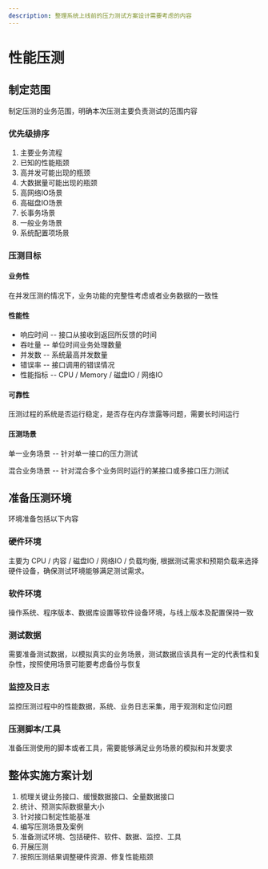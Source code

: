```yaml
---
description: 整理系统上线前的压力测试方案设计需要考虑的内容
---
```


# 性能压测

## 制定范围

制定压测的业务范围，明确本次压测主要负责测试的范围内容

### 优先级排序

1. 主要业务流程
2. 已知的性能瓶颈
3. 高并发可能出现的瓶颈
4. 大数据量可能出现的瓶颈
5. 高网络IO场景
6. 高磁盘IO场景
7. 长事务场景
8. 一般业务场景
9. 系统配置项场景

### 压测目标

#### 业务性

在并发压测的情况下，业务功能的完整性考虑或者业务数据的一致性

#### 性能性

* 响应时间 -- 接口从接收到返回所反馈的时间
* 吞吐量 -- 单位时间业务处理数量
* 并发数 -- 系统最高并发数量
* 错误率 -- 接口调用的错误情况
* 性能指标 -- CPU / Memory / 磁盘IO / 网络IO

#### 可靠性

压测过程的系统是否运行稳定，是否存在内存泄露等问题，需要长时间运行

#### 压测场景

单一业务场景 -- 针对单一接口的压力测试

混合业务场景 -- 针对混合多个业务同时运行的某接口或多接口压力测试

## 准备压测环境

环境准备包括以下内容

### 硬件环境

主要为 CPU / 内容 / 磁盘IO / 网络IO / 负载均衡, 根据测试需求和预期负载来选择硬件设备，确保测试环境能够满足测试需求。

### 软件环境

操作系统、程序版本、数据库设置等软件设备环境，与线上版本及配置保持一致

### 测试数据

需要准备测试数据，以模拟真实的业务场景，测试数据应该具有一定的代表性和复杂性，按照使用场景可能要考虑备份与恢复

### 监控及日志

监控压测过程中的性能数据，系统、业务日志采集，用于观测和定位问题

### 压测脚本/工具

准备压测使用的脚本或者工具，需要能够满足业务场景的模拟和并发要求

## 整体实施方案计划

1. 梳理关键业务接口、缓慢数据接口、全量数据接口
2. 统计、预测实际数据量大小
3. 针对接口制定性能基准
4. 编写压测场景及案例
5. 准备测试环境、包括硬件、软件、数据、监控、工具
6. 开展压测
7. 按照压测结果调整硬件资源、修复性能瓶颈



####
